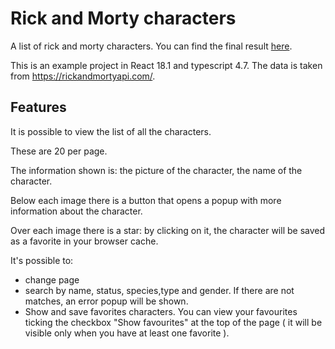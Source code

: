 # Rick and Morty characters
A list of rick and morty characters. You can find the final result [here](https://dinuovos.github.io/rick-and-morty-characters/).

This is an example project in React 18.1 and typescript 4.7.
The data is taken from https://rickandmortyapi.com/.
## Features
It is possible to view the list of all the characters.

These are 20 per page. 

The information shown is: the picture of the character, the name of the character.

Below each image there is a button that opens a popup with more information about the character.

Over each image there is a star: by clicking on it, the character will be saved as a favorite in your browser cache.

It's possible to:
- change page
- search by name, status, species,type and gender. If there are not matches, an error popup will be shown.
- Show and save favorites characters. You can view your favourites ticking the checkbox "Show favourites" at the top of the page ( it will be visible only when you have at least one favorite ).
